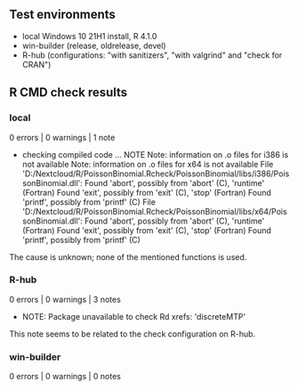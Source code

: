 ## Test environments
* local Windows 10 21H1 install, R 4.1.0
* win-builder (release, oldrelease, devel)
* R-hub (configurations: "with sanitizers", "with valgrind" and "check for CRAN")


## R CMD check results

### local
0 errors | 0 warnings | 1 note

* checking compiled code ... NOTE
  Note: information on .o files for i386 is not available
  Note: information on .o files for x64 is not available
  File 'D:/Nextcloud/R/PoissonBinomial.Rcheck/PoissonBinomial/libs/i386/PoissonBinomial.dll':
    Found 'abort', possibly from 'abort' (C), 'runtime' (Fortran)
    Found 'exit', possibly from 'exit' (C), 'stop' (Fortran)
    Found 'printf', possibly from 'printf' (C)
  File 'D:/Nextcloud/R/PoissonBinomial.Rcheck/PoissonBinomial/libs/x64/PoissonBinomial.dll':
    Found 'abort', possibly from 'abort' (C), 'runtime' (Fortran)
    Found 'exit', possibly from 'exit' (C), 'stop' (Fortran)
    Found 'printf', possibly from 'printf' (C)

The cause is unknown; none of the mentioned functions is used.

### R-hub
0 errors | 0 warnings | 3 notes

* NOTE: Package unavailable to check Rd xrefs: 'discreteMTP'

This note seems to be related to the check configuration on R-hub.

### win-builder

0 errors | 0 warnings | 0 notes